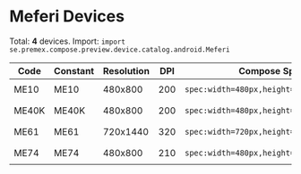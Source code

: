 # Meferi Devices

Total: **4** devices. Import: `import se.premex.compose.preview.device.catalog.android.Meferi`

| Code | Constant | Resolution | DPI | Compose Spec | Preview Usage |
|------|----------|------------|-----|-------------|---------------|
| ME10 | ME10 | 480x800 | 200 | `spec:width=480px,height=800px,dpi=200` | `@Preview(device = Meferi.ME10)` |
| ME40K | ME40K | 480x800 | 200 | `spec:width=480px,height=800px,dpi=200` | `@Preview(device = Meferi.ME40K)` |
| ME61 | ME61 | 720x1440 | 320 | `spec:width=720px,height=1440px,dpi=320` | `@Preview(device = Meferi.ME61)` |
| ME74 | ME74 | 480x800 | 210 | `spec:width=480px,height=800px,dpi=210` | `@Preview(device = Meferi.ME74)` |

<!-- Generated automatically. Do not edit manually. -->
